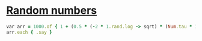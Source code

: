 [1]: http://rosettacode.org/wiki/Random_numbers

# [Random numbers][1]

```ruby
var arr = 1000.of { 1 + (0.5 * (-2 * 1.rand.log -> sqrt) * (Num.tau * 1.rand -> cos)) }
arr.each { .say }
```
